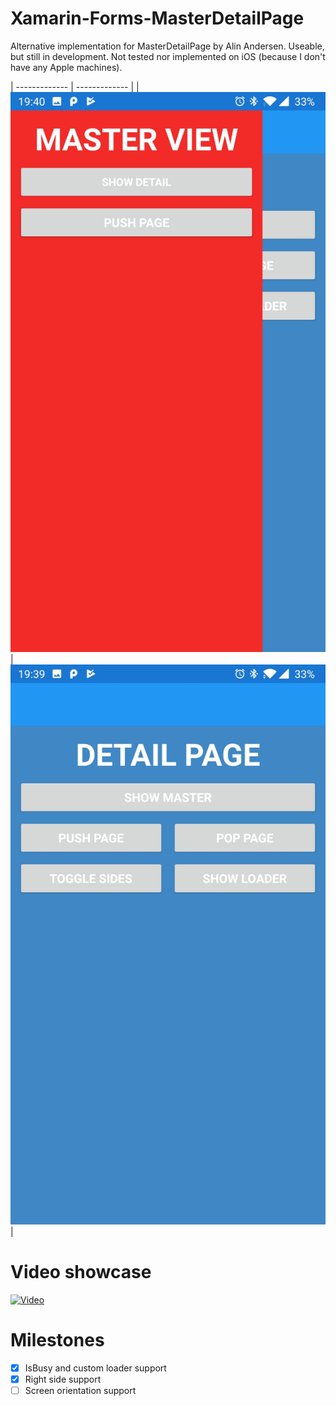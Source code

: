 # Xamarin-Forms-MasterDetailPage
Alternative implementation for MasterDetailPage by Alin Andersen. Useable, but still in development.
Not tested nor implemented on iOS (because I don't have any Apple machines).

| ------------- | ------------- |
| ![Example master view](Assets/MasterView.jpg)  | ![Example detail page](Assets/DetailPage.jpg) |

# Video showcase
[![Video](https://youtu.be/ON48mqDQPs4)](https://youtu.be/ON48mqDQPs4)

# Milestones
- [X] IsBusy and custom loader support
- [X] Right side support
- [ ] Screen orientation support
